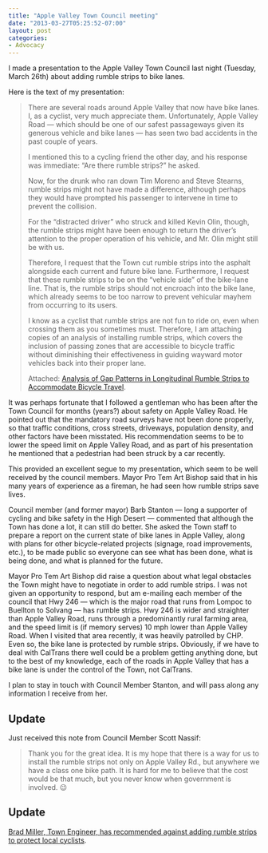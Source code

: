 ```yaml
---
title: "Apple Valley Town Council meeting"
date: "2013-03-27T05:25:52-07:00"
layout: post
categories:
- Advocacy
---
```


I made a presentation to the Apple Valley Town Council last night (Tuesday, March 26th) about adding rumble strips to bike lanes.  
  
Here is the text of my presentation:

> There are several roads around Apple Valley that now have bike lanes. I, as a cyclist, very much appreciate them. Unfortunately, Apple Valley Road — which should be one of our safest passageways given its generous vehicle and bike lanes — has seen two bad accidents in the past couple of years.
> 
> I mentioned this to a cycling friend the other day, and his response was immediate: “Are there rumble strips?” he asked.
> 
> Now, for the drunk who ran down Tim Moreno and Steve Stearns, rumble strips might not have made a difference, although perhaps they would have prompted his passenger to intervene in time to prevent the collision.
> 
> For the “distracted driver” who struck and killed Kevin Olin, though, the rumble strips might have been enough to return the driver’s attention to the proper operation of his vehicle, and Mr. Olin might still be with us.
> 
> Therefore, I request that the Town cut rumble strips into the asphalt alongside each current and future bike lane. Furthermore, I request that these rumble strips to be on the “vehicle side” of the bike-lane line. That is, the rumble strips should not encroach into the bike lane, which already seems to be too narrow to prevent vehicular mayhem from occurring to its users.
> 
> I know as a cyclist that rumble strips are not fun to ride on, even when crossing them as you sometimes must. Therefore, I am attaching copies of an analysis of installing rumble strips, which covers the inclusion of passing zones that are accessible to bicycle traffic without diminishing their effectiveness in guiding wayward motor vehicles back into their proper lane.
> 
> Attached: [Analysis of Gap Patterns in Longitudinal Rumble Strips to Accommodate Bicycle Travel](http://www.richardcmoeur.com/docs/rumblgap.pdf).

It was perhaps fortunate that I followed a gentleman who has been after the Town Council for months (years?) about safety on Apple Valley Road. He pointed out that the mandatory road surveys have not been done properly, so that traffic conditions, cross streets, driveways, population density, and other factors have been misstated. His recommendation seems to be to lower the speed limit on Apple Valley Road, and as part of his presentation he mentioned that a pedestrian had been struck by a car recently.

This provided an excellent segue to my presentation, which seem to be well received by the council members. Mayor Pro Tem Art Bishop said that in his many years of experience as a fireman, he had seen how rumble strips save lives.

Council member (and former mayor) Barb Stanton — long a supporter of cycling and bike safety in the High Desert — commented that although the Town has done a lot, it can still do better. She asked the Town staff to prepare a report on the current state of bike lanes in Apple Valley, along with plans for other bicycle-related projects (signage, road improvements, etc.), to be made public so everyone can see what has been done, what is being done, and what is planned for the future.

Mayor Pro Tem Art Bishop did raise a question about what legal obstacles the Town might have to negotiate in order to add rumble strips. I was not given an opportunity to respond, but am e-mailing each member of the council that Hwy 246 — which is the major road that runs from Lompoc to Buellton to Solvang — has rumble strips. Hwy 246 is wider and straighter than Apple Valley Road, runs through a predominantly rural farming area, and the speed limit is (if memory serves) 10 mph lower than Apple Valley Road. When I visited that area recently, it was heavily patrolled by CHP. Even so, the bike lane is protected by rumble strips. Obviously, if we have to deal with CalTrans there well could be a problem getting anything done, but to the best of my knowledge, each of the roads in Apple Valley that has a bike lane is under the control of the Town, not CalTrans.

I plan to stay in touch with Council Member Stanton, and will pass along any information I receive from her.

## Update

Just received this note from Council Member Scott Nassif:

> Thank you for the great idea. It is my hope that there is a way for us to install the rumble strips not only on Apple Valley Rd., but anywhere we have a class one bike path. It is hard for me to believe that the cost would be that much, but you never know when government is involved. 😉

## Update

[Brad Miller, Town Engineer, has recommended against adding rumble strips to protect local cyclists](https://www.hdcycling.org/2013/06/apple-valley-rejects-rumble-strips/ "Apple Valley rejects rumble strips").